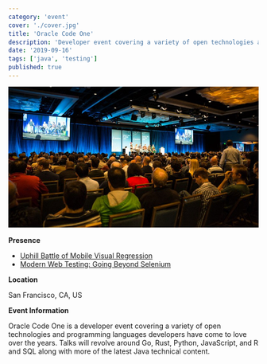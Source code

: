 ```yaml
---
category: 'event'
cover: './cover.jpg'
title: 'Oracle Code One'
description: 'Developer event covering a variety of open technologies and programming languages developers have come to love over the years'
date: '2019-09-16'
tags: ['java', 'testing']
published: true
---
```

![cover](./cover.jpg)

**Presence**

- [Uphill Battle of Mobile Visual Regression]() 
- [Modern Web Testing: Going Beyond Selenium]()

**Location**

San Francisco, CA, US

**Event Information**

Oracle Code One is a developer event covering a variety of open technologies and programming languages developers have come to love over the years. Talks will revolve around Go, Rust, Python, JavaScript, and R and SQL along with more of the latest Java technical content. 

